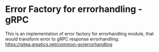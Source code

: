 # Error Factory for errorhandling - gRPC
This is an implementation of error factory for errorhandling module, that would transform error to gRPC response
errorhandling: https://gitea.greatics.net/common-go/errorhandling
